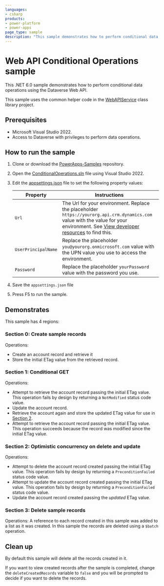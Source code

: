 ```yaml
---
languages:
- csharp
products:
- power-platform
- power-apps
page_type: sample
description: "This sample demonstrates how to perform conditional data operations using the Dataverse Web API."
---
```

# Web API Conditional Operations sample

This .NET 6.0 sample demonstrates how to perform conditional data operations using the Dataverse Web API.

This sample uses the common helper code in the [WebAPIService](../WebAPIService) class library project.

## Prerequisites

- Microsoft Visual Studio 2022.
- Access to Dataverse with privileges to perform data operations.

## How to run the sample

1. Clone or download the [PowerApps-Samples](../../../../../PowerApps-Samples) repository.
1. Open the [ConditionalOperations.sln](ConditionalOperations.sln) file using Visual Studio 2022.
1. Edit the [appsettings.json](../appsettings.json) file to set the following property values:

   |Property|Instructions  |
   |---------|---------|
   |`Url`|The Url for your environment. Replace the placeholder `https://yourorg.api.crm.dynamics.com` value with the value for your environment. See [View developer resources](https://learn.microsoft.com/power-apps/developer/data-platform/view-download-developer-resources) to find this. |
   |`UserPrincipalName`|Replace the placeholder `you@yourorg.onmicrosoft.com` value with the UPN value you use to access the environment.|
   |`Password`|Replace the placeholder `yourPassword` value with the password you use.|

1. Save the `appsettings.json` file
1. Press F5 to run the sample.

## Demonstrates

This sample has 4 regions:

### Section 0: Create sample records

Operations:

- Create an account record and retrieve it
- Store the initial ETag value from the retrieved record.

### Section 1: Conditional GET

Operations:

- Attempt to retrieve the account record passing the initial ETag value. This operation fails by design by returning a `NotModified` status code value.
- Update the account record.
- Retrieve the account again and store the updated ETag value for use in [Section 2](#section-2-optimistic-concurrency-on-delete-and-update).
- Attempt to retrieve the account record passing the initial ETag value. This operation succeeds because the record was modified since the initial ETag value.

### Section 2: Optimistic concurrency on delete and update

Operations:

- Attempt to delete the account record created passing the initial ETag value. This operation fails by design by returning a `PreconditionFailed` status code value.
- Attempt to update the account record created passing the initial ETag value. This operation fails by design by returning a `PreconditionFailed` status code value.
- Update the account record created passing the *updated* ETag value. 

### Section 3: Delete sample records

Operations: A reference to each record created in this sample was added to a list as it was created. In this sample the records are deleted using a `$batch` operation.

## Clean up

By default this sample will delete all the records created in it.

If you want to view created records after the sample is completed, change the `deleteCreatedRecords` variable to `false` and you will be prompted to decide if you want to delete the records.